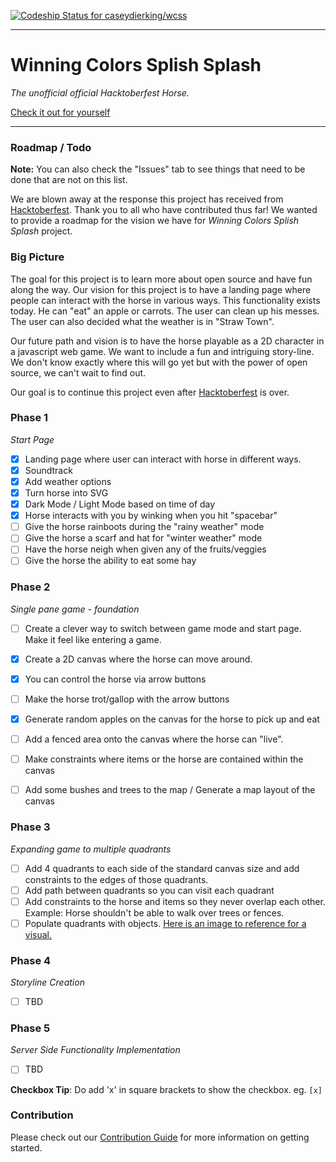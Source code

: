 [ ![Codeship Status for caseydierking/wcss](https://app.codeship.com/projects/2824e4d0-accd-0136-7476-3a0d14b51224/status?branch=master)](https://app.codeship.com/projects/309450)

---

# Winning Colors Splish Splash

*The unofficial official Hacktoberfest Horse.*

[Check it out for yourself](https://winningcolors.herokuapp.com/)


---

### Roadmap / Todo
**Note:** You can also check the "Issues" tab to see things that need to be done that are not on this list.

We are blown away at the response this project has received from [Hacktoberfest](https://hacktoberfest.digitalocean.com/). Thank you to all who have contributed thus far! 
We wanted to provide a roadmap for the vision we have for *Winning Colors Splish Splash* project. 

### Big Picture 

The goal for this project is to learn more about open source and have fun along the way. Our vision for this project is to have a landing page where people can interact with the horse in various ways. This functionality exists today. He can "eat" an apple or carrots. The user can clean up his messes. The user can also decided what the weather is in "Straw Town". 

Our future path and vision is to have the horse playable as a 2D character in a javascript web game. We want to include a fun and intriguing story-line. We don't know exactly where this will go yet but with the power of open source, we can't wait to find out.



Our goal is to continue this project even after [Hacktoberfest](https://hacktoberfest.digitalocean.com/) is over.

### Phase 1
*Start Page*

- [x] Landing page where user can interact with horse in different ways.
- [x] Soundtrack
- [x] Add weather options
- [x] Turn horse into SVG
- [x] Dark Mode / Light Mode based on time of day
- [x] Horse interacts with you by winking when you hit "spacebar"
- [ ] Give the horse rainboots during the "rainy weather" mode
- [ ] Give the horse a scarf and hat for "winter weather" mode
- [ ] Have the horse neigh when given any of the fruits/veggies
- [ ] Give the horse the ability to eat some hay

### Phase 2
*Single pane game - foundation*
- [ ] Create a clever way to switch between game mode and start page. Make it feel like entering a game.
- [x] Create a 2D canvas where the horse can move around.
- [x] You can control the horse via arrow buttons
- [ ] Make the horse trot/gallop with the arrow buttons
- [x] Generate random apples on the canvas for the horse to pick up and eat
- [ ] Add a fenced area onto the canvas where the horse can "live".
- [ ] Make constraints where items or the horse are contained within the canvas
- [ ] Add some bushes and trees to the map / Generate a map layout of the canvas


### Phase 3
*Expanding game to multiple quadrants*
- [ ] Add 4 quadrants to each side of the standard canvas size and add constraints to the edges of those quadrants.
- [ ] Add path between quadrants so you can visit each quadrant
- [ ] Add constraints to the horse and items so they never overlap each other. Example: Horse shouldn't be able to walk over trees or fences.
- [ ] Populate quadrants with objects. [Here is an image to reference for a visual.](https://assets.vg247.com/current/2017/01/stardew_valley-600x361.jpg)

 ### Phase 4
*Storyline Creation*
- [ ] TBD

 ### Phase 5
*Server Side Functionality Implementation*
- [ ] TBD



**Checkbox Tip**: Do add 'x' in square brackets to show the checkbox. eg. `[x]`

### Contribution

Please check out our [Contribution Guide](https://github.com/caseydierking/wcss/blob/master/CONTRIBUTING.md) for more information on getting started.
